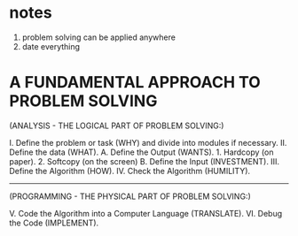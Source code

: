 # notes

1) problem solving can be applied anywhere
1) date everything

# A FUNDAMENTAL APPROACH TO PROBLEM SOLVING

(ANALYSIS - THE LOGICAL PART OF PROBLEM SOLVING:)

   I. Define the problem or task (WHY) and
      divide into modules if necessary.
  II. Define the data (WHAT).
      A. Define the Output (WANTS).
         1. Hardcopy (on paper).
         2. Softcopy (on the screen)
      B. Define the Input (INVESTMENT).
 III. Define the Algorithm (HOW).
  IV. Check the Algorithm (HUMILITY).
_____________________________________________________

(PROGRAMMING - THE PHYSICAL PART OF PROBLEM SOLVING:)

   V. Code the Algorithm into a Computer Language (TRANSLATE).
  VI. Debug the Code (IMPLEMENT).